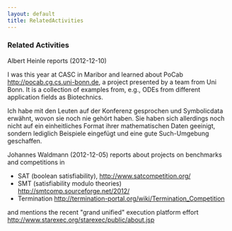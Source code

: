 ```yaml
---
layout: default
title: RelatedActivities
---
```


### Related Activities

Albert Heinle reports (2012-12-10)

  
I was this year at CASC in Maribor and learned about PoCab <http://pocab.cg.cs.uni-bonn.de>, a project presented by a team from Uni Bonn. It is a collection of examples from, e.g., ODEs from different application fields as Biotechnics.

Ich habe mit den Leuten auf der Konferenz gesprochen und Symbolicdata erwähnt, wovon sie noch nie gehört haben. Sie haben sich allerdings noch nicht auf ein einheitliches Format ihrer mathematischen Daten geeinigt, sondern lediglich Beispiele eingefügt und eine gute Such-Umgebung geschaffen.

Johannes Waldmann (2012-12-05) reports about projects on benchmarks and competitions in

-   SAT (boolean satisfiability), <http://www.satcompetition.org/>
-   SMT (satisfiability modulo theories) <http://smtcomp.sourceforge.net/2012/>
-   Termination <http://termination-portal.org/wiki/Termination_Competition>

and mentions the recent "grand unified" execution platform effort <http://www.starexec.org/starexec/public/about.jsp>
